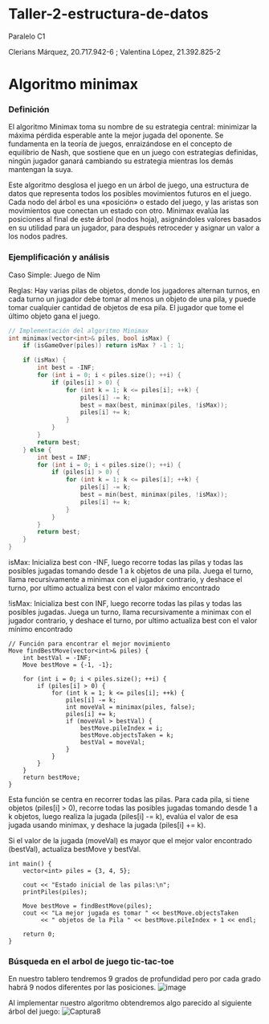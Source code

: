 # Taller-2-estructura-de-datos

Paralelo C1

Clerians Márquez, 20.717.942-6 ; Valentina López, 21.392.825-2

Algoritmo minimax
====

### Definición

El algoritmo Minimax toma su nombre de su estrategia central: minimizar la máxima pérdida esperable ante la mejor jugada del oponente. Se fundamenta en la teoría de juegos, enraizándose en el concepto de equilibrio de Nash, que sostiene que en un juego con estrategias definidas, ningún jugador ganará cambiando su estrategia mientras los demás mantengan la suya.

Este algoritmo desglosa el juego en un árbol de juego, una estructura de datos que representa todos los posibles movimientos futuros en el juego. Cada nodo del árbol es una «posición» o estado del juego, y las aristas son movimientos que conectan un estado con otro. Minimax evalúa las posiciones al final de este árbol (nodos hoja), asignándoles valores basados en su utilidad para un jugador, para después retroceder y asignar un valor a los nodos padres.


### Ejemplificación y análisis

Caso Simple: Juego de Nim


Reglas: Hay varias pilas de objetos, donde los jugadores alternan turnos, en cada turno un jugador debe tomar al menos un objeto de una pila, y puede tomar cualquier cantidad de objetos de esa pila. El jugador que tome el último objeto gana el juego.



```c++
// Implementación del algoritmo Minimax
int minimax(vector<int>& piles, bool isMax) {
    if (isGameOver(piles)) return isMax ? -1 : 1;

    if (isMax) {
        int best = -INF;
        for (int i = 0; i < piles.size(); ++i) {
            if (piles[i] > 0) {
                for (int k = 1; k <= piles[i]; ++k) {
                    piles[i] -= k;
                    best = max(best, minimax(piles, !isMax));
                    piles[i] += k;
                }
            }
        }
        return best;
    } else {
        int best = INF;
        for (int i = 0; i < piles.size(); ++i) {
            if (piles[i] > 0) {
                for (int k = 1; k <= piles[i]; ++k) {
                    piles[i] -= k;
                    best = min(best, minimax(piles, !isMax));
                    piles[i] += k;
                }
            }
        }
        return best;
    }
}
```

isMax: Inicializa best con -INF, luego recorre todas las pilas y todas las posibles jugadas tomando desde 1 a k objetos de una pila. Juega el turno, llama recursivamente a minimax con el jugador contrario, y deshace el turno, por ultimo actualiza best con el valor máximo encontrado

!isMax: Inicializa best con INF, luego recorre todas las pilas y todas las posibles jugadas. Juega un turno, llama recursivamente a minimax con el jugador contrario, y deshace el turno, por ultimo actualiza best con el valor mínimo encontrado
```
// Función para encontrar el mejor movimiento
Move findBestMove(vector<int>& piles) {
    int bestVal = -INF;
    Move bestMove = {-1, -1};

    for (int i = 0; i < piles.size(); ++i) {
        if (piles[i] > 0) {
            for (int k = 1; k <= piles[i]; ++k) {
                piles[i] -= k;
                int moveVal = minimax(piles, false);
                piles[i] += k;
                if (moveVal > bestVal) {
                    bestMove.pileIndex = i;
                    bestMove.objectsTaken = k;
                    bestVal = moveVal;
                }
            }
        }
    }
    return bestMove;
}
```
Esta función se centra en recorrer todas las pilas. Para cada pila, si tiene objetos (piles[i] > 0), recorre todas las posibles jugadas tomando desde 1 a k objetos, luego realiza la jugada (piles[i] -= k), evalúa el valor de esa jugada usando minimax, y deshace la jugada (piles[i] += k).


Si el valor de la jugada (moveVal) es mayor que el mejor valor encontrado (bestVal), actualiza bestMove y bestVal.
```
int main() {
    vector<int> piles = {3, 4, 5};
    
    cout << "Estado inicial de las pilas:\n";
    printPiles(piles);

    Move bestMove = findBestMove(piles);
    cout << "La mejor jugada es tomar " << bestMove.objectsTaken 
         << " objetos de la Pila " << bestMove.pileIndex + 1 << endl;

    return 0;
}

```

### Búsqueda en el arbol de juego tic-tac-toe

En nuestro tablero tendremos 9 grados de profundidad pero por cada grado habrá 9 nodos diferentes por las posiciones.
![image](https://github.com/user-attachments/assets/8a521007-8ad2-435e-81c2-1ebaab419d80)

Al implementar nuestro algoritmo obtendremos algo parecido al siguiente árbol del juego:
![Captura8](https://github.com/user-attachments/assets/a60ebfb8-e84f-475c-9355-51ce9e2e6fd4)


